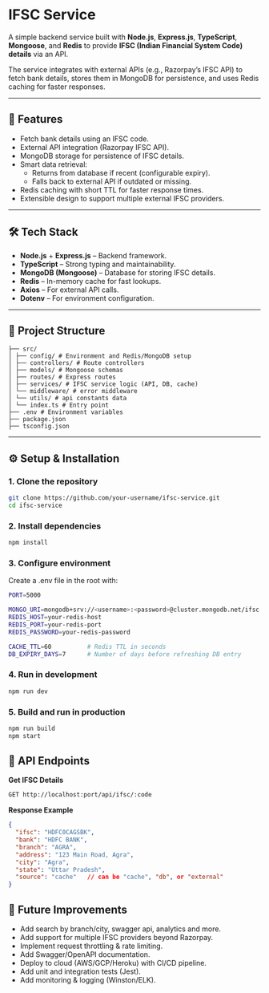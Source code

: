 # IFSC Service

A simple backend service built with **Node.js**, **Express.js**, **TypeScript**, **Mongoose**, and **Redis** to provide **IFSC (Indian Financial System Code) details** via an API.

The service integrates with external APIs (e.g., Razorpay’s IFSC API) to fetch bank details, stores them in MongoDB for persistence, and uses Redis caching for faster responses.

---

## 🚀 Features

- Fetch bank details using an IFSC code.
- External API integration (Razorpay IFSC API).
- MongoDB storage for persistence of IFSC details.
- Smart data retrieval:
  - Returns from database if recent (configurable expiry).
  - Falls back to external API if outdated or missing.
- Redis caching with short TTL for faster response times.
- Extensible design to support multiple external IFSC providers.

---

## 🛠️ Tech Stack

- **Node.js** + **Express.js** – Backend framework.
- **TypeScript** – Strong typing and maintainability.
- **MongoDB (Mongoose)** – Database for storing IFSC details.
- **Redis** – In-memory cache for fast lookups.
- **Axios** – For external API calls.
- **Dotenv** – For environment configuration.

---

## 📂 Project Structure

```
├── src/
│ ├── config/ # Environment and Redis/MongoDB setup
│ ├── controllers/ # Route controllers
│ ├── models/ # Mongoose schemas
│ ├── routes/ # Express routes
│ ├── services/ # IFSC service logic (API, DB, cache)
│ └── middleware/ # error middleware
│ └── utils/ # api constants data
│ └── index.ts # Entry point
├── .env # Environment variables
├── package.json
├── tsconfig.json

```


---

## ⚙️ Setup & Installation

### 1. Clone the repository
```bash
git clone https://github.com/your-username/ifsc-service.git
cd ifsc-service
```

### 2. Install dependencies
```bash
npm install
```
### 3. Configure environment
Create a .env file in the root with:
```bash
PORT=5000

MONGO_URI=mongodb+srv://<username>:<password>@cluster.mongodb.net/ifsc
REDIS_HOST=your-redis-host
REDIS_PORT=your-redis-port
REDIS_PASSWORD=your-redis-password

CACHE_TTL=60          # Redis TTL in seconds
DB_EXPIRY_DAYS=7      # Number of days before refreshing DB entry
```

### 4. Run in development
```bash
npm run dev
```

### 5. Build and run in production
```bash
npm run build
npm start
```
## 📡 API Endpoints

**Get IFSC Details**
```bash
GET http://localhost:port/api/ifsc/:code
```

**Response Example**
```json
{
  "ifsc": "HDFC0CAGSBK",
  "bank": "HDFC BANK",
  "branch": "AGRA",
  "address": "123 Main Road, Agra",
  "city": "Agra",
  "state": "Uttar Pradesh",
  "source": "cache"   // can be "cache", "db", or "external"
}
```
## 🔮 Future Improvements

- Add search by branch/city, swagger api, analytics and more.
- Add support for multiple IFSC providers beyond Razorpay.
- Implement request throttling & rate limiting.
- Add Swagger/OpenAPI documentation.
- Deploy to cloud (AWS/GCP/Heroku) with CI/CD pipeline.
- Add unit and integration tests (Jest).
- Add monitoring & logging (Winston/ELK).
